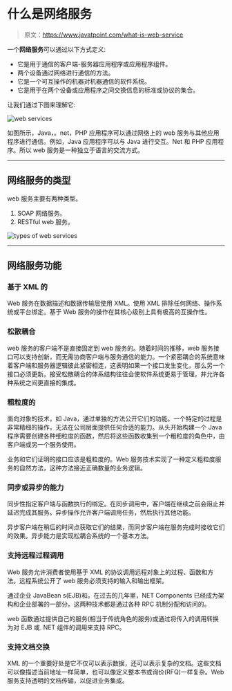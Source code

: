 # 什么是网络服务

> 原文：<https://www.javatpoint.com/what-is-web-service>

一个**网络服务**可以通过以下方式定义:

*   它是用于通信的客户端-服务器应用程序或应用程序组件。
*   两个设备通过网络进行通信的方法。
*   它是一个可互操作的机器对机器通信的软件系统。
*   它是用于在两个设备或应用程序之间交换信息的标准或协议的集合。

让我们通过下图来理解它:

![web services](../img/a8e8880e9fe899ede3a1eb3755074285.png)

如图所示，Java，。net，PHP 应用程序可以通过网络上的 web 服务与其他应用程序进行通信。例如，Java 应用程序可以与 Java 进行交互。Net 和 PHP 应用程序。所以 web 服务是一种独立于语言的交流方式。

* * *

## 网络服务的类型

web 服务主要有两种类型。

1.  SOAP 网络服务。
2.  RESTful web 服务。

![types of web services](../img/ebc700b6368080a555241cf7d5033109.png)

* * *

## 网络服务功能

### 基于 XML 的

Web 服务在数据描述和数据传输层使用 XML。使用 XML 排除任何网络、操作系统或平台绑定。基于 Web 服务的操作在其核心级别上具有极高的互操作性。

### 松散耦合

web 服务的客户端不是直接固定到 web 服务的。随着时间的推移，web 服务接口可以支持创新，而无需协商客户端与服务通信的能力。一个紧密耦合的系统意味着客户端和服务器逻辑彼此紧密相连，这表明如果一个接口发生变化，那么另一个接口必须更新。接受松散耦合的体系结构往往会使软件系统更易于管理，并允许各种系统之间更直接的集成。

### 粗粒度的

面向对象的技术，如 Java，通过单独的方法公开它们的功能。一个特定的过程是非常精细的操作，无法在公司层面提供任何合适的能力。从头开始构建一个 Java 程序需要创建各种细粒度的函数，然后将这些函数收集到一个粗粒度的角色中，由客户端或另一个服务使用。

业务和它们证明的接口应该是粗粒度的。Web 服务技术实现了一种定义粗粒度服务的自然方法，这种方法接近正确数量的业务逻辑。

### 同步或异步的能力

同步性指定客户端与函数执行的绑定。在同步调用中，客户端在继续之前会阻止并延迟完成其服务。异步操作允许客户端调用任务，然后执行其他功能。

异步客户端在稍后的时间点获取它们的结果，而同步客户端在服务完成时接收它们的效果。异步能力是实现松耦合系统的一个基本方法。

### 支持远程过程调用

Web 服务允许消费者使用基于 XML 的协议调用远程对象上的过程、函数和方法。远程系统公开了 web 服务必须支持的输入和输出框架。

通过企业 JavaBean s(EJB)和。在过去的几年里，NET Components 已经成为架构和企业部署的一部分。这两种技术都是通过各种 RPC 机制分配和访问的。

web 函数通过提供自己的服务(相当于传统角色的服务)或通过将传入的调用转换为对 EJB 或. NET 组件的调用来支持 RPC。

### 支持文档交换

XML 的一个重要好处是它不仅可以表示数据，还可以表示复杂的文档。这些文档可以像描述当前地址一样简单，也可以像定义整本书或询价(RFQ)一样复杂。Web 服务支持透明的文档传输，以促进业务集成。
